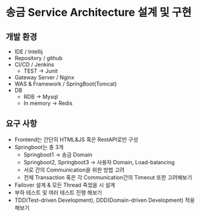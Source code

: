 # 송금 Service Architecture 설계 및 구현

## 개발 환경

- IDE / Intellij
- Repository / github
- CI/CD / Jenkins
    - TEST → Junit
- Gateway Server / Nginx
- WAS & Framework / SpringBoot(Tomcat)
- DB
    - RDB → Mysql
    - In memory → Redis

## 요구 사항

- Frontend는 간단히 HTML&JS 혹은 RestAPI로만 구성
- Springboot는 총 3개
    - Springboot1 → 송금 Domain
    - Springboot2, Springboot3 → 사용자 Domain, Load-balancing
    - 서로 간의 Communication을 위한 방법 고려
    - 전체 Transaction 혹은 각 Communication간의 Timeout 또한 고려해보기
- Failover 설계 & 모든 Thread 죽었을 시 설계
- 부하 테스트 및 여러 테스트 진행 해보기
- TDD(Test-driven Development), DDD(Domain-driven Development) 적용해보기
